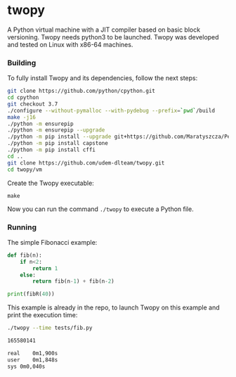 # twopy
A Python virtual machine with a JIT compiler based on basic block versioning.
Twopy needs python3 to be launched. Twopy was developed and tested on Linux with x86-64 machines.

### Building
To fully install Twopy and its dependencies, follow the next steps:

```bash
git clone https://github.com/python/cpython.git
cd cpython
git checkout 3.7
./configure --without-pymalloc --with-pydebug --prefix=`pwd`/build
make -j16
./python -m ensurepip
./python -m ensurepip --upgrade
./python -m pip install --upgrade git+https://github.com/Maratyszcza/PeachPy
./python -m pip install capstone
./python -m pip install cffi
cd ..
git clone https://github.com/udem-dlteam/twopy.git
cd twopy/vm
```

Create the Twopy executable:
```
make
```

Now you can run the command ```./twopy``` to execute a Python file.

### Running

The simple Fibonacci example:
```python
def fib(n):
    if n<2:
        return 1
    else:
        return fib(n-1) + fib(n-2)

print(fibR(40))
```

This example is already in the repo, to launch Twopy on this example and print the execution time:
```bash
./twopy --time tests/fib.py

165580141

real	0m1,900s
user	0m1,848s
sys	0m0,040s

```
